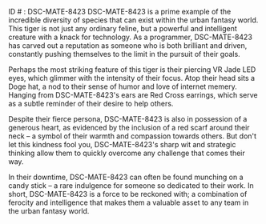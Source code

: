 ID # : DSC-MATE-8423
DSC-MATE-8423 is a prime example of the incredible diversity of species that can exist within the urban fantasy world. This tiger is not just any ordinary feline, but a powerful and intelligent creature with a knack for technology. As a programmer, DSC-MATE-8423 has carved out a reputation as someone who is both brilliant and driven, constantly pushing themselves to the limit in the pursuit of their goals.

Perhaps the most striking feature of this tiger is their piercing VR Jade LED eyes, which glimmer with the intensity of their focus. Atop their head sits a Doge hat, a nod to their sense of humor and love of internet memery. Hanging from DSC-MATE-8423's ears are Red Cross earrings, which serve as a subtle reminder of their desire to help others.

Despite their fierce persona, DSC-MATE-8423 is also in possession of a generous heart, as evidenced by the inclusion of a red scarf around their neck – a symbol of their warmth and compassion towards others. But don't let this kindness fool you, DSC-MATE-8423's sharp wit and strategic thinking allow them to quickly overcome any challenge that comes their way.

In their downtime, DSC-MATE-8423 can often be found munching on a candy stick – a rare indulgence for someone so dedicated to their work. In short, DSC-MATE-8423 is a force to be reckoned with; a combination of ferocity and intelligence that makes them a valuable asset to any team in the urban fantasy world.